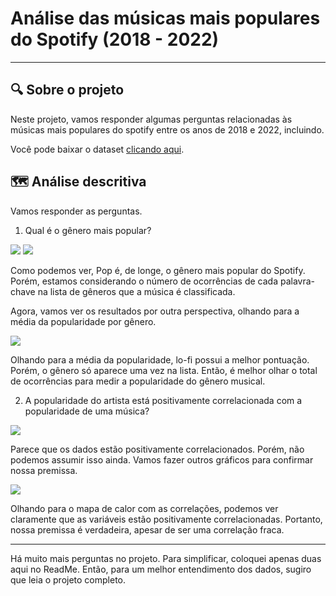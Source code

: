 # Análise das músicas mais populares do Spotify (2018 - 2022)

****

## 🔍 Sobre o projeto

Neste projeto, vamos responder algumas perguntas relacionadas às músicas mais populares do spotify entre os anos de 2018 e 2022, incluindo.

Você pode baixar o dataset <a href="https://www.kaggle.com/datasets/sejungjenn/spotify-best-songs-of-2022" target="_blank">clicando aqui</a>.

## 🗺️ Análise descritiva

Vamos responder as perguntas.

1. Qual é o gênero mais popular?

<img src="https://i.ibb.co/g62fTFq/Screenshot-17.png">
<img src="https://i.ibb.co/hBb9V7c/Screenshot-18.png">

Como podemos ver, Pop é, de longe, o gênero mais popular do Spotify. Porém, estamos considerando o número de ocorrências de cada palavra-chave na lista de gêneros que a música é classificada.

Agora, vamos ver os resultados por outra perspectiva, olhando para a média da popularidade por gênero.

<img src="https://i.ibb.co/FqWqc9X/Screenshot-19.png">

Olhando para a média da popularidade, lo-fi possui a melhor pontuação. Porém, o gênero só aparece uma vez na lista. Então, é melhor olhar o total de ocorrências para medir a popularidade do gênero musical.

2. A popularidade do artista está positivamente correlacionada com a popularidade de uma música?

<img src="https://i.ibb.co/k64S8S7/Screenshot-22.png">

Parece que os dados estão positivamente correlacionados. Porém, não podemos assumir isso ainda. Vamos fazer outros gráficos para confirmar nossa premissa.

<img src="https://i.ibb.co/YXxWtMQ/Screenshot-21.png">

Olhando para o mapa de calor com as correlações, podemos ver claramente que as variáveis estão positivamente correlacionadas. Portanto, nossa premissa é verdadeira, apesar de ser uma correlação fraca.

****

Há muito mais perguntas no projeto. Para simplificar, coloquei apenas duas aqui no ReadMe. Então, para um melhor entendimento dos dados, sugiro que leia o projeto completo.
